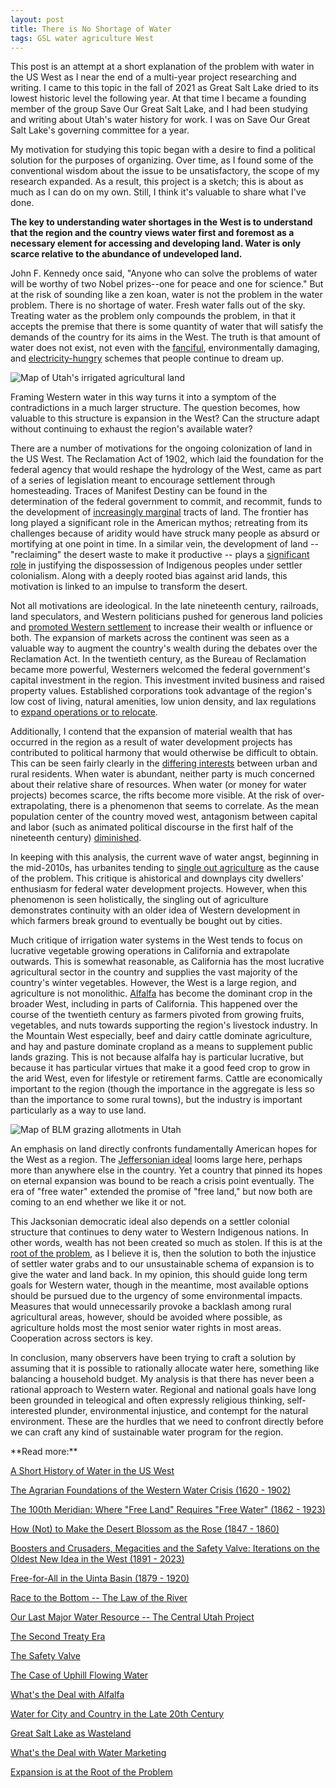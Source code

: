 ```yaml
---
layout: post
title: There is No Shortage of Water
tags: GSL water agriculture West
---
```


This post is an attempt at a short explanation of the problem with water in the US West as I near the end of a multi-year project researching and writing. I came to this topic in the fall of 2021 as Great Salt Lake dried to its lowest historic level the following year. At that time I became a founding member of the group Save Our Great Salt Lake, and I had been studying and writing about Utah's water history for work. I was on Save Our Great Salt Lake's governing committee for a year. 

My motivation for studying this topic began with a desire to find a political solution for the purposes of organizing. Over time, as I found some of the conventional wisdom about the issue to be unsatisfactory, the scope of my research expanded. As a result, this project is a sketch; this is about as much as I can do on my own. Still, I think it's valuable to share what I've done.

**The key to understanding water shortages in the West is to understand that the region and the country views water first and foremost as a necessary element for accessing and developing land. Water is only scarce relative to the abundance of undeveloped land.**

John F. Kennedy once said, "Anyone who can solve the problems of water will be worthy of two Nobel prizes--one for peace and one for science." But at the risk of sounding like a zen koan, water is not the problem in the water problem. There is no shortage of water. Fresh water falls out of the sky. Treating water as the problem only compounds the problem, in that it accepts the premise that there is some quantity of water that will satisfy the demands of the country for its aims in the West. The truth is that amount of water does not exist, not even with the [fanciful](https://en.wikipedia.org/wiki/North_American_Water_and_Power_Alliance), environmentally damaging, and [electricity-hungry](https://www.smithsonianmag.com/smart-news/could-a-550-mile-pipeline-from-the-ocean-save-the-great-salt-lake-scientists-say-probably-not-180983406/) schemes that people continue to dream up.

![Map of Utah's irrigated agricultural land](https://raw.githubusercontent.com/natehousley/NatesImages/refs/heads/main/utah-ag-map.jpg)

Framing Western water in this way turns it into a symptom of the contradictions in a much larger structure. The question becomes, how valuable to this structure is expansion in the West? Can the structure adapt without continuing to exhaust the region's available water?

There are a number of motivations for the ongoing colonization of land in the US West. The Reclamation Act of 1902, which laid the foundation for the federal agency that would reshape the hydrology of the West, came as part of a series of legislation meant to encourage settlement through homesteading. Traces of Manifest Destiny can be found in the determination of the federal government to commit, and recommit, funds to the development of [increasingly marginal](https://natehousley.com/2023/12/03/100th-Meridian.html) tracts of land. The frontier has long played a significant role in the American mythos; retreating from its challenges because of aridity would have struck many people as absurd or mortifying at one point in time. In a similar vein, the development of land -- "reclaiming" the desert waste to make it productive -- plays a [significant role](https://natehousley.com/2023/11/25/Agrarian-Foundations.html) in justifying the dispossession of Indigenous peoples under settler colonialism. Along with a deeply rooted bias against arid lands, this motivation is linked to an impulse to transform the desert.

Not all motivations are ideological. In the late nineteenth century, railroads, land speculators, and Western politicians pushed for generous land policies and [promoted Western settlement](https://natehousley.com/2024/01/10/Boosters-and-Crusaders.html) to increase their wealth or influence or both. The expansion of markets across the continent was seen as a valuable way to augment the country's wealth during the debates over the Reclamation Act. In the twentieth century, as the Bureau of Reclamation became more powerful, Westerners welcomed the federal government's capital investment in the region. This investment invited business and raised property values. Established corporations took advantage of the region's low cost of living, natural amenities, low union density, and lax regulations to [expand operations or to relocate](https://natehousley.com/2024/07/23/The-Safety-Valve.html).

Additionally, I contend that the expansion of material wealth that has occurred in the region as a result of water development projects has contributed to political harmony that would otherwise be difficult to obtain. This can be seen fairly clearly in the [differing interests](https://natehousley.com/2024/09/03/Water-for-City-and-Country.html) between urban and rural residents. When water is abundant, neither party is much concerned about their relative share of resources. When water (or money for water projects) becomes scarce, the rifts become more visible. At the risk of over-extrapolating, there is a phenomenon that seems to correlate. As the mean population center of the country moved west, antagonism between capital and labor (such as animated political discourse in the first half of the nineteenth century) [diminished](https://natehousley.com/2024/07/23/The-Safety-Valve.html). 

In keeping with this analysis, the current wave of water angst, beginning in the mid-2010s, has urbanites tending to [single out agriculture](https://natehousley.com/2024/09/12/GSL-as-Wasteland.html) as the cause of the problem. This critique is ahistorical and downplays city dwellers' enthusiasm for federal water development projects. However, when this phenomenon is seen holistically, the singling out of agriculture demonstrates continuity with an older idea of Western development in which farmers break ground to eventually be bought out by cities.

Much critique of irrigation water systems in the West tends to focus on lucrative vegetable growing operations in California and extrapolate outwards. This is somewhat reasonable, as California has the most lucrative agricultural sector in the country and supplies the vast majority of the country's winter vegetables. However, the West is a large region, and agriculture is not monolithic. [Alfalfa](https://natehousley.com/2024/08/28/Whats-the-Deal-with-Alfalfa.html) has become the dominant crop in the broader West, including in parts of California. This happened over the course of the twentieth century as farmers pivoted from growing fruits, vegetables, and nuts towards supporting the region's livestock industry. In the Mountain West especially, beef and dairy cattle dominate agriculture, and hay and pasture dominate cropland as a means to supplement public lands grazing. This is not because alfalfa hay is particular lucrative, but because it has particular virtues that make it a good feed crop to grow in the arid West, even for lifestyle or retirement farms. Cattle are economically important to the region (though the importance in the aggregate is less so than the importance to some rural towns), but the industry is important particularly as a way to use land.

![Map of BLM grazing allotments in Utah](https://raw.githubusercontent.com/natehousley/NatesImages/refs/heads/main/BLM%20grazing%20allotments%20Utah.png)

An emphasis on land directly confronts fundamentally American hopes for the West as a region. The [Jeffersonian ideal](https://natehousley.com/2024/09/22/Water-Marketing.html) looms large here, perhaps more than anywhere else in the country. Yet a country that pinned its hopes on eternal expansion was bound to be reach a crisis point eventually. The era of "free water" extended the promise of "free land," but now both are coming to an end whether we like it or not.

This Jacksonian democratic ideal also depends on a settler colonial structure that continues to deny water to Western Indigenous nations. In other words, wealth has not been created so much as stolen. If this is at the [root of the problem](https://natehousley.com/2024/10/02/Expansion.html), as I believe it is, then the solution to both the injustice of settler water grabs and to our unsustainable schema of expansion is to give the water and land back. In my opinion, this should guide long term goals for Western water, though in the meantime, most available options should be pursued due to the urgency of some environmental impacts. Measures that would unnecessarily provoke a backlash among rural agricultural areas, however, should be avoided where possible, as agriculture holds most the most senior water rights in most areas. Cooperation across sectors is key.

In conclusion, many observers have been trying to craft a solution by assuming that it is possible to rationally allocate water here, something like balancing a household budget. My analysis is that there has never been a rational approach to Western water. Regional and national goals have long been grounded in teleogical and often expressly religious thinking, self-interested plunder, environmental injustice, and contempt for the natural environment. These are the hurdles that we need to confront directly before we can craft any kind of sustainable water program for the region. 

<p>
**Read more:**
<p></p>
<p><a href="https://natehousley.com/2024/07/28/Short-History-of-Water-in-the-US-West.html">A Short History of Water in the US West</a>
<p><a href="https://natehousley.com/2023/11/25/Agrarian-Foundations.html">The Agrarian Foundations of the Western Water Crisis (1620 - 1902)</a>
<p></p><a href="https://natehousley.com/2023/12/03/100th-Meridian.html">The 100th Meridian: Where "Free Land" Requires "Free Water" (1862 - 1923)</a>
<p></p><a href="https://natehousley.com/2023/12/21/How-Not-to-Make-the-Desert-Blossom-as-the-Rose.html">How (Not) to Make the Desert Blossom as the Rose (1847 - 1860)</a>
<p><a href="https://natehousley.com/2024/01/10/Boosters-and-Crusaders.html">Boosters and Crusaders, Megacities and the Safety Valve: Iterations on the Oldest New Idea in the West (1891 - 2023)</a></p>
<p><a href="https://natehousley.com/2024/02/01/Free-for-All.html">Free-for-All in the Uinta Basin (1879 - 1920)</a>  
<p><a href="https://natehousley.com/2024/03/08/Race-to-the-Bottom.html">Race to the Bottom -- The Law of the River</a>
<p><a href="https://natehousley.com/2024/03/20/Our-Last-Major-Water-Resource.html">Our Last Major Water Resource -- The Central Utah Project</a>
<p><a href="https://natehousley.com/2024/03/25/Second-Treaty-Era.html">The Second Treaty Era</a>
<p><a href="https://natehousley.com/2024/07/23/The-Safety-Valve.html">The Safety Valve</a>
<p><a href="https://natehousley.com/2024/08/05/The-Case-of-Uphill-Flowing-Water.html">The Case of Uphill Flowing Water</a>
<p><a href="https://natehousley.com/2024/08/28/Whats-the-Deal-with-Alfalfa.html">What's the Deal with Alfalfa</a>
<p><a href="https://natehousley.com/2024/09/03/Water-for-City-and-Country.html">Water for City and Country in the Late 20th Century</a>
<p><a href="https://natehousley.com/2024/09/12/GSL-as-Wasteland.html">Great Salt Lake as Wasteland</a>
<p><a href="https://natehousley.com/2024/09/22/Water-Marketing.html">What's the Deal with Water Marketing</a>
<p><a href="https://natehousley.com/2024/10/02/Expansion.html">Expansion is at the Root of the Problem</a>
